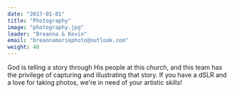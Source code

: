 ```yaml
---
date: "2017-01-01"
title: "Photography"
image: "photography.jpg"
leader: "Breanna & Kevin"
email: "breannamariephoto@outlook.com"
weight: 40
---
```


God is telling a story through His people at this church, and this team has the privilege of capturing and illustrating that story. If you have a dSLR and a love for taking photos, we're in need of your artistic skills!

